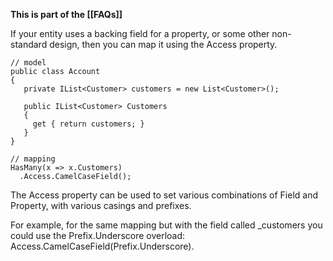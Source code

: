 **This is part of the [[FAQs]]**

If your entity uses a backing field for a property, or some other non-standard design, then you can map it using the Access property.

    // model  
    public class Account  
    {  
       private IList<Customer> customers = new List<Customer>();  
    
       public IList<Customer> Customers  
       {  
         get { return customers; }  
       }  
    }  
  
    // mapping  
    HasMany(x => x.Customers)  
      .Access.CamelCaseField();  

The Access property can be used to set various combinations of Field and Property, with various casings and prefixes.

For example, for the same mapping but with the field called _customers you could use the Prefix.Underscore overload: Access.CamelCaseField(Prefix.Underscore).